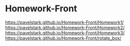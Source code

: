 # Homework-Front
https://pavelstark.github.io/Homework-Front/Homework1/
https://pavelstark.github.io/Homework-Front/Homework2/
https://pavelstark.github.io/Homework-Front/Homework3/
https://pavelstark.github.io/Homework-Front/rotate_box/
